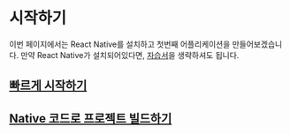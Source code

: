 # 시작하기

이번 페이지에서는 React Native를 설치하고 첫번째 어플리케이션을 만들어보겠습니다. 만약 React Native가 설치되어있다면, [자습서](https://facebook.github.io/react-native/docs/tutorial.html)을 생략하셔도 됩니다.

## [빠르게 시작하기](/getting-start/quick-start.md)

## [Native 코드로 프로젝트 빌드하기](/getting-start/build-native-code.md)